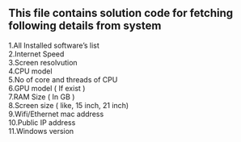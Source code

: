 ## **This file contains solution code for fetching following details from system**

1.All Installed software’s list <BR>
2.Internet Speed <BR>
3.Screen resolvution <BR>
4.CPU model <BR>
5.No of core and threads of CPU <BR>
6.GPU model ( If exist ) <BR>
7.RAM Size ( In GB ) <BR>
8.Screen size ( like, 15 inch, 21 inch) <BR>
9.Wifi/Ethernet mac address <BR>
10.Public IP address <BR>
11.Windows version <BR>
